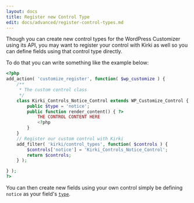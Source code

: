 ```yaml
---
layout: docs
title: Register new Control Type
edit: docs/advanced/register-control-types.md
---
```


Though you can create new control types for the WordPress Customizer using its API, you may want to register your control with Kirki as well so you can define fields using that control type directly.

To do that you can write something like the example below:

```php
<?php
add_action( 'customize_register', function( $wp_customize ) {
	/**
	 * The custom control class
	 */
	class Kirki_Controls_Notice_Control extends WP_Customize_Control {
		public $type = 'notice';
		public function render_content() { ?>
			THE CONTROL CONTENT HERE
			<?php
		}
	}
	// Register our custom control with Kirki
	add_filter( 'kirki/control_types', function( $controls ) {
		$controls['notice'] = 'Kirki_Controls_Notice_Control';
		return $controls;
	} );

} );
?>
```

You can then create new fields using your own control simply be defining `notice` as your field's [`type`](/docs/arguments/type).
